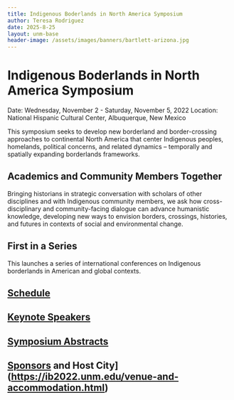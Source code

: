 ```yaml
---
title: Indigenous Boderlands in North America Symposium 
author: Teresa Rodriguez
date: 2025-8-25
layout: unm-base
header-image: /assets/images/banners/bartlett-arizona.jpg
---
```


# Indigenous Boderlands in North America Symposium  
Date: Wednesday, November 2 - Saturday, November 5, 2022
Location: National Hispanic Cultural Center, Albuquerque, New Mexico

This symposium seeks to develop new borderland and border-crossing approaches to continental North America that center Indigenous peoples, homelands, political concerns, and related dynamics – temporally and spatially expanding borderlands frameworks.

## Academics and Community Members Together
Bringing historians in strategic conversation with scholars of other disciplines and with Indigenous community members, we ask how cross-disciplinary and community-facing dialogue can advance humanistic knowledge, developing new ways to envision borders, crossings, histories, and futures in contexts of social and environmental change.

## First in a Series
This launches a series of international conferences on Indigenous borderlands in American and global contexts.

## [Schedule](https://ib2022.unm.edu/schedule.html) 
## [Keynote Speakers](https://ib2022.unm.edu/keynote-speakers.html)
## [Symposium Abstracts](https://ib2022.unm.edu/symposium-abstracts.html) 
## [Sponsors](ibnas-sponsors.png) and Host City](https://ib2022.unm.edu/venue-and-accommodation.html) 
